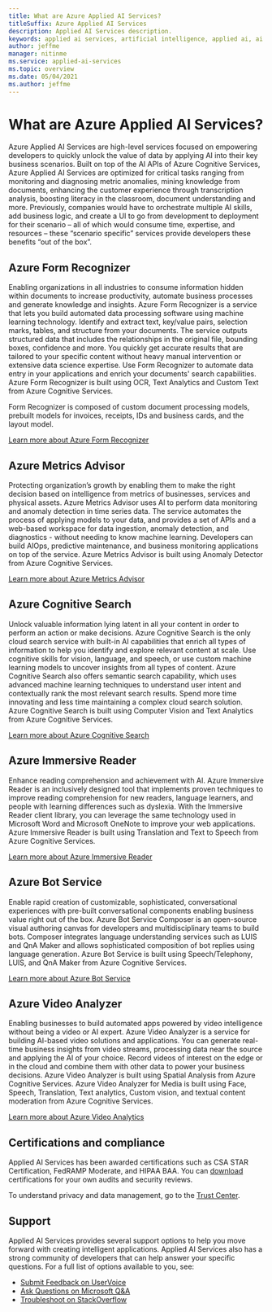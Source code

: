 ```yaml
---
title: What are Azure Applied AI Services?
titleSuffix: Azure Applied AI Services
description: Applied AI Services description.
keywords: applied ai services, artificial intelligence, applied ai, ai services, cognitive search, applied ai features
author: jeffme
manager: nitinme
ms.service: applied-ai-services
ms.topic: overview
ms.date: 05/04/2021
ms.author: jeffme
---
```


# What are Azure Applied AI Services?

Azure Applied AI Services are high-level services focused on empowering developers to quickly unlock the value of data by applying AI into their key business scenarios.  Built on top of the AI APIs of Azure Cognitive Services, Azure Applied AI Services are optimized for critical tasks ranging from monitoring and diagnosing metric anomalies, mining knowledge from documents, enhancing the customer experience through transcription analysis, boosting literacy in the classroom, document understanding and more. Previously, companies would have to orchestrate multiple AI skills, add business logic, and create a UI to go from development to deployment for their scenario – all of which would consume time, expertise, and resources – these “scenario specific” services provide developers these benefits “out of the box”.​

## Azure Form Recognizer

Enabling organizations in all industries to consume information hidden within documents to increase productivity, automate business processes and generate knowledge and insights.  Azure Form Recognizer is a service that lets you build automated data processing software using machine learning technology. Identify and extract text, key/value pairs, selection marks, tables, and structure from your documents. The service outputs structured data that includes the relationships in the original file, bounding boxes, confidence and more. You quickly get accurate results that are tailored to your specific content without heavy manual intervention or extensive data science expertise. Use Form Recognizer to automate data entry in your applications and enrich your documents' search capabilities.  Azure Form Recognizer is built using OCR, Text Analytics and Custom Text from Azure Cognitive Services.

Form Recognizer is composed of custom document processing models, prebuilt models for invoices, receipts, IDs and business cards, and the layout model. 

[Learn more about Azure Form Recognizer](./form-recognizer/index.yml)​​

## Azure Metrics Advisor

Protecting organization’s growth by enabling them to make the right decision based on intelligence from metrics of businesses, services and physical assets.  Azure Metrics Advisor uses AI to perform data monitoring and anomaly detection in time series data. The service automates the process of applying models to your data, and provides a set of APIs and a web-based workspace for data ingestion, anomaly detection, and diagnostics - without needing to know machine learning. Developers can build AIOps, predictive maintenance, and business monitoring applications on top of the service.  Azure Metrics Advisor is built using Anomaly Detector from Azure Cognitive Services.​

[Learn more about Azure Metrics Advisor](./metrics-advisor/index.yml)

## Azure Cognitive Search

Unlock valuable information lying latent in all your content in order to perform an action or make decisions.  Azure Cognitive Search is the only cloud search service with built-in AI capabilities that enrich all types of information to help you identify and explore relevant content at scale. Use cognitive skills for vision, language, and speech, or use custom machine learning models to uncover insights from all types of content. Azure Cognitive Search also offers semantic search capability, which uses advanced machine learning techniques to understand user intent and contextually rank the most relevant search results. Spend more time innovating and less time maintaining a complex cloud search solution.  Azure Cognitive Search is built using Computer Vision and Text Analytics from Azure Cognitive Services.

[Learn more about Azure Cognitive Search](../search/index.yml)​​

## Azure Immersive Reader

Enhance reading comprehension and achievement with AI. Azure Immersive Reader is an inclusively designed tool that implements proven techniques to improve reading comprehension for new readers, language learners, and people with learning differences such as dyslexia. With the Immersive Reader client library, you can leverage the same technology used in Microsoft Word and Microsoft OneNote to improve your web applications. Azure Immersive Reader is built using Translation and Text to Speech from Azure Cognitive Services.

[Learn more about Azure Immersive Reader](./immersive-reader/index.yml)

## Azure Bot Service

Enable rapid creation of customizable, sophisticated, conversational experiences with pre-built conversational components enabling business value right out of the box.  Azure Bot Service Composer is an open-source visual authoring canvas for developers and multidisciplinary teams to build bots. Composer integrates language understanding services such as LUIS and QnA Maker and allows sophisticated composition of bot replies using language generation. Azure Bot Service is built using Speech/Telephony, LUIS, and QnA Maker from Azure Cognitive Services.

[Learn more about Azure Bot Service](/composer/)​

## Azure Video Analyzer 

Enabling businesses to build automated apps powered by video intelligence without being a video or AI expert.  Azure Video Analyzer is a service for building AI-based video solutions and applications. You can generate real-time business insights from video streams, processing data near the source and applying the AI of your choice. Record videos of interest on the edge or in the cloud and combine them with other data to power your business decisions.  Azure Video Analyzer is built using Spatial Analysis from Azure Cognitive Services.  Azure Video Analyzer for Media is built using Face, Speech, Translation, Text analytics, Custom vision, and textual content moderation from Azure Cognitive Services.  

[Learn more about Azure Video Analytics](../azure-video-analyzer/index.yml)​​

## Certifications and compliance

Applied AI Services has been awarded certifications such as CSA STAR Certification, FedRAMP Moderate, and HIPAA BAA. You can [download](/samples/browse/?redirectedfrom=TechNet-Gallery "download") certifications for your own audits and security reviews.

To understand privacy and data management, go to the [Trust Center](https://servicetrust.microsoft.com/ "Trust Center").

## Support

Applied AI Services provides several support options to help you move forward with creating intelligent applications. Applied AI Services also has a strong community of developers that can help answer your specific questions. For a full list of options available to you, see:

- [Submit Feedback on UserVoice](https://aka.ms/AppliedAIUserVoice)
- [Ask Questions on Microsoft Q&A](/answers/topics/azure-applied-ai-services.html)
- [Troubleshoot on StackOverflow](https://aka.ms/AppliedAIStackOverflow)